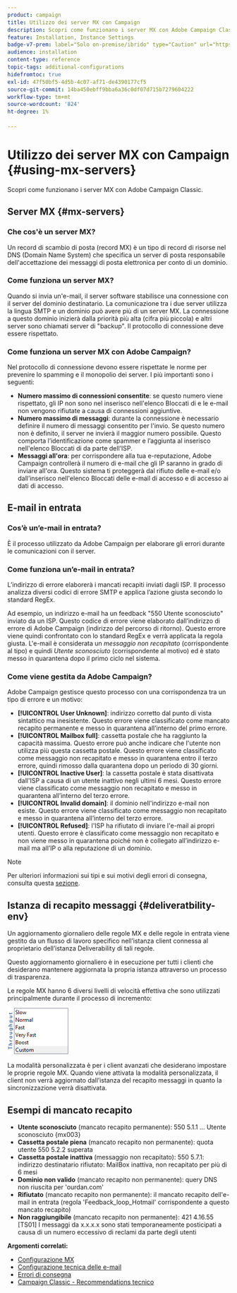 ```yaml
---
product: campaign
title: Utilizzo dei server MX con Campaign
description: Scopri come funzionano i server MX con Adobe Campaign Classic
feature: Installation, Instance Settings
badge-v7-prem: label="Solo on-premise/ibrido" type="Caution" url="https://experienceleague.adobe.com/docs/campaign-classic/using/installing-campaign-classic/architecture-and-hosting-models/hosting-models-lp/hosting-models.html?lang=it" tooltip="Applicabile solo alle distribuzioni on-premise e ibride"
audience: installation
content-type: reference
topic-tags: additional-configurations
hidefromtoc: true
exl-id: 47f50bf5-4d5b-4c07-af71-de4390177cf5
source-git-commit: 14ba450ebff9bba6a36c0df07d715b7279604222
workflow-type: tm+mt
source-wordcount: '824'
ht-degree: 1%

---
```


# Utilizzo dei server MX con Campaign {#using-mx-servers}



Scopri come funzionano i server MX con Adobe Campaign Classic.

## Server MX {#mx-servers}

### Che cos&#39;è un server MX?

Un record di scambio di posta (record MX) è un tipo di record di risorse nel DNS (Domain Name System) che specifica un server di posta responsabile dell&#39;accettazione dei messaggi di posta elettronica per conto di un dominio.

### Come funziona un server MX?

Quando si invia un&#39;e-mail, il server software stabilisce una connessione con il server del dominio destinatario. La comunicazione tra i due server utilizza la lingua SMTP e un dominio può avere più di un server MX. La connessione a questo dominio inizierà dalla priorità più alta (cifra più piccola) e altri server sono chiamati server di &quot;backup&quot;. Il protocollo di connessione deve essere rispettato.

### Come funziona un server MX con Adobe Campaign?

Nel protocollo di connessione devono essere rispettate le norme per prevenire lo spamming e il monopolio dei server. I più importanti sono i seguenti:

* **Numero massimo di connessioni consentite**: se questo numero viene rispettato, gli IP non sono nel inserisco nell&#39;elenco Bloccati di e le e-mail non vengono rifiutate a causa di connessioni aggiuntive.
* **Numero massimo di messaggi**: durante la connessione è necessario definire il numero di messaggi consentito per l&#39;invio. Se questo numero non è definito, il server ne invierà il maggior numero possibile. Questo comporta l’identificazione come spammer e l’aggiunta al inserisco nell&#39;elenco Bloccati di da parte dell’ISP.
* **Messaggi all&#39;ora**: per corrispondere alla tua e-reputazione, Adobe Campaign controllerà il numero di e-mail che gli IP saranno in grado di inviare all&#39;ora. Questo sistema ti proteggerà dal rifiuto delle e-mail e/o dall’inserisco nell&#39;elenco Bloccati delle e-mail di accesso e di accesso ai dati di accesso.

## E-mail in entrata

### Cos’è un’e-mail in entrata?

È il processo utilizzato da Adobe Campaign per elaborare gli errori durante le comunicazioni con il server.

### Come funziona un’e-mail in entrata?

L’indirizzo di errore elaborerà i mancati recapiti inviati dagli ISP. Il processo analizza diversi codici di errore SMTP e applica l’azione giusta secondo lo standard RegEx.

Ad esempio, un indirizzo e-mail ha un feedback &quot;550 Utente sconosciuto&quot; inviato da un ISP. Questo codice di errore viene elaborato dall’indirizzo di errore di Adobe Campaign (indirizzo del percorso di ritorno). Questo errore viene quindi confrontato con lo standard RegEx e verrà applicata la regola giusta. L&#39;e-mail è considerata un *messaggio non recapitato* (corrispondente al tipo) e quindi *Utente sconosciuto* (corrispondente al motivo) ed è stato messo in quarantena dopo il primo ciclo nel sistema.

### Come viene gestita da Adobe Campaign?

Adobe Campaign gestisce questo processo con una corrispondenza tra un tipo di errore e un motivo:

* **[!UICONTROL User Unknown]**: indirizzo corretto dal punto di vista sintattico ma inesistente. Questo errore viene classificato come mancato recapito permanente e messo in quarantena all’interno del primo errore.
* **[!UICONTROL Mailbox full]**: cassetta postale che ha raggiunto la capacità massima. Questo errore può anche indicare che l&#39;utente non utilizza più questa cassetta postale. Questo errore viene classificato come messaggio non recapitato e messo in quarantena entro il terzo errore, quindi rimosso dalla quarantena dopo un periodo di 30 giorni.
* **[!UICONTROL Inactive User]**: la cassetta postale è stata disattivata dall&#39;ISP a causa di un utente inattivo negli ultimi 6 mesi. Questo errore viene classificato come messaggio non recapitato e messo in quarantena all’interno del terzo errore.
* **[!UICONTROL Invalid domain]**: il dominio nell&#39;indirizzo e-mail non esiste. Questo errore viene classificato come messaggio non recapitato e messo in quarantena all’interno del terzo errore.
* **[!UICONTROL Refused]**: l&#39;ISP ha rifiutato di inviare l&#39;e-mail ai propri utenti. Questo errore è classificato come messaggio non recapitato e non viene messo in quarantena poiché non è collegato all’indirizzo e-mail ma all’IP o alla reputazione di un dominio.

>[!NOTE]
>
>Per ulteriori informazioni sui tipi e sui motivi degli errori di consegna, consulta questa [sezione](../../delivery/using/understanding-delivery-failures.md#delivery-failure-types-and-reasons).

## Istanza di recapito messaggi {#deliveratbility-env}

Un aggiornamento giornaliero delle regole MX e delle regole in entrata viene gestito da un flusso di lavoro specifico nell’istanza client connessa al proprietario dell’istanza Deliverability di tali regole.

Questo aggiornamento giornaliero è in esecuzione per tutti i clienti che desiderano mantenere aggiornata la propria istanza attraverso un processo di trasparenza.

Le regole MX hanno 6 diversi livelli di velocità effettiva che sono utilizzati principalmente durante il processo di incremento:

![](assets/mx-rules-throughput.png)

La modalità personalizzata è per i client avanzati che desiderano impostare le proprie regole MX. Quando viene attivata la modalità personalizzata, il client non verrà aggiornato dall’istanza del recapito messaggi in quanto la sincronizzazione verrà disattivata.

## Esempi di mancato recapito

* **Utente sconosciuto** (mancato recapito permanente): 550 5.1.1 ... Utente sconosciuto {mx003}
* **Cassetta postale piena** (mancato recapito non permanente): quota utente 550 5.2.2 superata
* **Cassetta postale inattiva** (messaggio non recapitato): 550 5.7.1: indirizzo destinatario rifiutato: MailBox inattiva, non recapitato per più di 6 mesi
* **Dominio non valido** (mancato recapito non permanente): query DNS non riuscita per &#39;ourdan.com&#39;
* **Rifiutato** (mancato recapito non permanente): il mancato recapito dell&#39;e-mail in entrata (regola &#39;Feedback_loop_Hotmail&#39; corrispondente a questo mancato recapito)
* **Non raggiungibile** (mancato recapito non permanente): 421 4.16.55 [TS01] I messaggi da x.x.x.x sono stati temporaneamente posticipati a causa di un numero eccessivo di reclami da parte degli utenti

**Argomenti correlati:**
* [Configurazione MX](../../installation/using/email-deliverability.md#mx-configuration)
* [Configurazione tecnica delle e-mail](../../installation/using/email-deliverability.md)
* [Errori di consegna](../../delivery/using/understanding-delivery-failures.md)
* [Campaign Classic - Recommendations tecnico](https://experienceleague.adobe.com/docs/deliverability-learn/deliverability-best-practice-guide/additional-resources/campaign/acc-technical-recommendations.html?lang=it)
